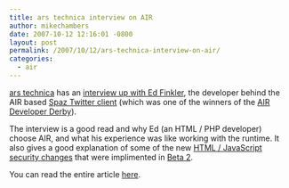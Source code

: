 ```yaml
---
title: ars technica interview on AIR
author: mikechambers
date: 2007-10-12 12:16:01 -0800
layout: post
permalink: /2007/10/12/ars-technica-interview-on-air/
categories:
  - air
---
```



[ars technica][1] has an [interview up with Ed Finkler][1], the developer behind the AIR based [Spaz Twitter client][2] (which was one of the winners of the [AIR Developer Derby][3]).

The interview is a good read and why Ed (an HTML / PHP developer) choose AIR, and what his experience was like working with the runtime. It also gives a good explanation of some of the new [HTML / JavaScript security changes][4] that were implimented in [Beta 2][5].

You can read the entire article [here][1].

 [1]: http://arstechnica.com/journals/apple.ars/2007/10/11/twitter-with-spaz-air-interview-with-dev-ed-finkler
 [2]: http://funkatron.com/spaz
 [3]: http://labs.adobe.com/showcase/special/airderby/
 [4]: http://labs.adobe.com/wiki/index.php/AIR:HTML_Security_FAQ
 [5]: http://www.adobe.com/go/air